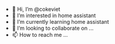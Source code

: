 - 👋 Hi, I’m @cokeviet
- 👀 I’m interested in home assistant
- 🌱 I’m currently learning home assistant
- 💞️ I’m looking to collaborate on ...
- 📫 How to reach me ...

<!---
cokeviet/cokeviet is a ✨ special ✨ repository because its `README.md` (this file) appears on your GitHub profile.
You can click the Preview link to take a look at your changes.
--->
